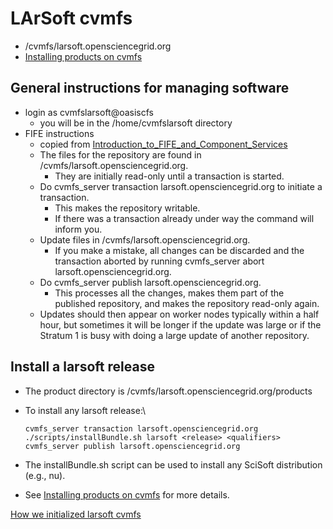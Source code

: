 LArSoft cvmfs
================================

-   /cvmfs/larsoft.opensciencegrid.org
-   [Installing products on cvmfs](Installing_products_on_cvmfs)

General instructions for managing software
------------------------------------------------------------------------------------------

-   login as cvmfslarsoft@oasiscfs
    -   you will be in the /home/cvmfslarsoft directory
-   FIFE instructions
    -   copied from [Introduction\_to\_FIFE\_and\_Component\_Services](/redmine/projects/fife/wiki/Introduction_to_FIFE_and_Component_Services#OASISCVMFS-process-for-VOs-that-have-Fermilab-as-a-host-institution)
    -   The files for the repository are found in /cvmfs/larsoft.opensciencegrid.org.
        -   They are initially read-only until a transaction is started.
    -   Do cvmfs\_server transaction larsoft.opensciencegrid.org to initiate a transaction.
        -   This makes the repository writable.
        -   If there was a transaction already under way the command will inform you.
    -   Update files in /cvmfs/larsoft.opensciencegrid.org.
        -   If you make a mistake, all changes can be discarded and the transaction aborted by running cvmfs\_server abort larsoft.opensciencegrid.org.
    -   Do cvmfs\_server publish larsoft.opensciencegrid.org.
        -   This processes all the changes, makes them part of the published repository, and makes the repository read-only again.
    -   Updates should then appear on worker nodes typically within a half hour, but sometimes it will be longer if the update was large or if the Stratum 1 is busy with doing a large update of another repository.

Install a larsoft release
--------------------------------------------------------

-   The product directory is /cvmfs/larsoft.opensciencegrid.org/products
-   To install any larsoft release:\

        cvmfs_server transaction larsoft.opensciencegrid.org
        ./scripts/installBundle.sh larsoft <release> <qualifiers>
        cvmfs_server publish larsoft.opensciencegrid.org

-   The installBundle.sh script can be used to install any SciSoft distribution (e.g., nu).
-   See [Installing products on cvmfs](Installing_products_on_cvmfs) for more details.

[How we initialized larsoft cvmfs](How_we_initialized_larsoft_cvmfs)
